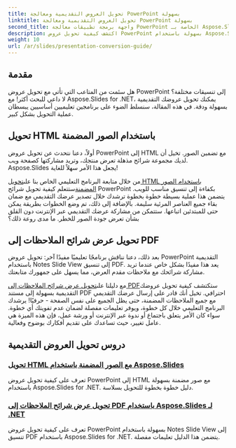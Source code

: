 ```yaml
---
title: تحويل العروض التقديمية ومعالجة PowerPoint بسهولة
linktitle: تحويل العروض التقديمية ومعالجة PowerPoint بسهولة
second_title: واجهة برمجة تطبيقات معالجة PowerPoint الخاصة بـ Aspose.Slides .NET
description: اكتشف كيفية تحويل عروض PowerPoint بسهولة باستخدام Aspose.Slides لـ .NET من خلال دروسنا التعليمية الواضحة خطوة بخطوة.
weight: 10
url: /ar/slides/presentation-conversion-guide/
---
```

## مقدمة

هل سئمت من المتاعب التي تأتي مع تحويل عروض PowerPoint إلى تنسيقات مختلفة؟ لا داعي للبحث أكثر! مع Aspose.Slides for .NET، يمكنك تحويل عروضك التقديمية بسهولة ودقة. في هذه المقالة، سنسلط الضوء على برنامجين تعليميين أساسيين يبسطان عملية التحويل بشكل كبير.

## تحويل HTML باستخدام الصور المضمنة

أولاً، دعنا نتحدث عن تحويل عروض PowerPoint إلى HTML مع تضمين الصور. تخيل أن لديك مجموعة شرائح مذهلة تعرض منتجك، وتريد مشاركتها كصفحة ويب. Aspose.Slides يجعل هذا الأمر سهلاً للغاية! 

 من خلال متابعة البرنامج التعليمي الخاص بنا على[تحويل HTML باستخدام الصور المضمنة](./converting-html-with-embedded-images/)ستتعلم كيفية تحويل شرائح PowerPoint بكفاءة إلى تنسيق مناسب للويب. يتضمن هذا عملية بسيطة خطوة بخطوة ترشدك خلال تصدير عرضك التقديمي مع ضمان بقاء جميع العناصر المرئية سليمة. بالإضافة إلى ذلك، تم وضع الخطوات بطريقة يمكن حتى للمبتدئين اتباعها. ستتمكن من مشاركة عرضك التقديمي عبر الإنترنت دون القلق بشأن تعرض جودة الصور للخطر. ما مدى روعة ذلك؟

## تحويل عرض شرائح الملاحظات إلى PDF

بعد ذلك، دعنا نناقش برنامجًا تعليميًا مفيدًا آخر: تحويل عروض PowerPoint التقديمية باستخدام Notes Slide View إلى تنسيق PDF. يعد هذا مفيدًا بشكل خاص عندما تريد مشاركة شرائحك مع ملاحظات مقدم العرض، مما يسهل على جمهورك متابعتك. 

 مع دليلنا على[تحويل عرض شرائح الملاحظات إلى PDF](./converting-notes-slide-view-to-pdf/)ستكتشف كيفية تحويل عروضك التقديمية بسهولة إلى مستند PDF احترافي. تخيل أنك قادر على إرسال عرضك التقديمي مع جميع الملاحظات المضمنة، حتى يظل الجميع على نفس الصفحة - حرفيًا! يرشدك البرنامج التعليمي خلال كل خطوة، ويوفر تعليمات مفصلة لضمان عدم تفويتك أي خطوة. سواء كان الأمر يتعلق باجتماع أو ندوة عبر الإنترنت أو ورشة عمل، فإن هذه الميزة هي عامل تغيير، حيث تساعدك على تقديم أفكارك بوضوح وفعالية.

## دروس تحويل العروض التقديمية
### [تحويل HTML مع الصور المضمنة باستخدام Aspose.Slides](./converting-html-with-embedded-images/)
تعرف على كيفية تحويل عروض PowerPoint إلى HTML مع صور مضمنة بسهولة باستخدام Aspose.Slides for .NET. دليل خطوة بخطوة للتحويل بسلاسة.
### [تحويل عرض شرائح الملاحظات إلى PDF باستخدام Aspose.Slides لـ .NET](./converting-notes-slide-view-to-pdf/)
تعرف على كيفية تحويل عروض PowerPoint بسهولة باستخدام Notes Slide View إلى تنسيق PDF باستخدام Aspose.Slides for .NET. يتضمن هذا الدليل تعليمات مفصلة.